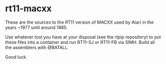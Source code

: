 # rt11-macxx
These are the sources to the RT11 version of MACXX used by Atari in the years ~1977 until around 1985.

Use whatever tool you have at your disposal (see the rtpip repository) to put these files into a container and run RT11-SJ or RT11-FB via SIMH.
Build all the assemblers with @BATALL.

Good luck.
